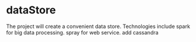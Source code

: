 # dataStore
The project will create a convenient data store.
Technologies include spark for big data processing.
spray for web service.
add cassandra
